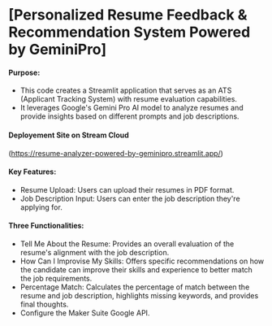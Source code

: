 
# [Personalized Resume Feedback & Recommendation System Powered by GeminiPro]


#### Purpose:

- This code creates a Streamlit application that serves as an ATS (Applicant Tracking System) with resume evaluation capabilities.
- It leverages Google's Gemini Pro AI model to analyze resumes and provide insights based on different prompts and job descriptions.

#### Deployement Site on Stream Cloud
(https://resume-analyzer-powered-by-geminipro.streamlit.app/)

#### Key Features:
- Resume Upload: Users can upload their resumes in PDF format.
- Job Description Input: Users can enter the job description they're applying for.
#### Three Functionalities:
- Tell Me About the Resume: Provides an overall evaluation of the resume's alignment with the job description.
- How Can I Improvise My Skills: Offers specific recommendations on how the candidate can improve their skills and experience to better match the job requirements.
- Percentage Match: Calculates the percentage of match between the resume and job description, highlights missing keywords, and provides final thoughts.
- Configure the Maker Suite Google API.
